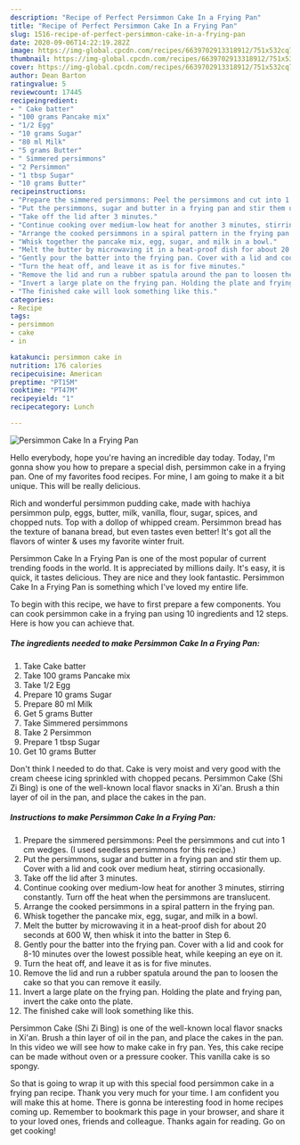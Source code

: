 ```yaml
---
description: "Recipe of Perfect Persimmon Cake In a Frying Pan"
title: "Recipe of Perfect Persimmon Cake In a Frying Pan"
slug: 1516-recipe-of-perfect-persimmon-cake-in-a-frying-pan
date: 2020-09-06T14:22:19.282Z
image: https://img-global.cpcdn.com/recipes/6639702913318912/751x532cq70/persimmon-cake-in-a-frying-pan-recipe-main-photo.jpg
thumbnail: https://img-global.cpcdn.com/recipes/6639702913318912/751x532cq70/persimmon-cake-in-a-frying-pan-recipe-main-photo.jpg
cover: https://img-global.cpcdn.com/recipes/6639702913318912/751x532cq70/persimmon-cake-in-a-frying-pan-recipe-main-photo.jpg
author: Dean Barton
ratingvalue: 5
reviewcount: 17445
recipeingredient:
- " Cake batter"
- "100 grams Pancake mix"
- "1/2 Egg"
- "10 grams Sugar"
- "80 ml Milk"
- "5 grams Butter"
- " Simmered persimmons"
- "2 Persimmon"
- "1 tbsp Sugar"
- "10 grams Butter"
recipeinstructions:
- "Prepare the simmered persimmons: Peel the persimmons and cut into 1 cm wedges. (I used seedless persimmons for this recipe.)"
- "Put the persimmons, sugar and butter in a frying pan and stir them up. Cover with a lid and cook over medium heat, stirring occasionally."
- "Take off the lid after 3 minutes."
- "Continue cooking over medium-low heat for another 3 minutes, stirring constantly. Turn off the heat when the persimmons are translucent."
- "Arrange the cooked persimmons in a spiral pattern in the frying pan."
- "Whisk together the pancake mix, egg, sugar, and milk in a bowl."
- "Melt the butter by microwaving it in a heat-proof dish for about 20 seconds at 600 W, then whisk it into the batter in Step 6."
- "Gently pour the batter into the frying pan. Cover with a lid and cook for 8-10 minutes over the lowest possible heat, while keeping an eye on it."
- "Turn the heat off, and leave it as is for five minutes."
- "Remove the lid and run a rubber spatula around the pan to loosen the cake so that you can remove it easily."
- "Invert a large plate on the frying pan. Holding the plate and frying pan, invert the cake onto the plate."
- "The finished cake will look something like this."
categories:
- Recipe
tags:
- persimmon
- cake
- in

katakunci: persimmon cake in 
nutrition: 176 calories
recipecuisine: American
preptime: "PT15M"
cooktime: "PT47M"
recipeyield: "1"
recipecategory: Lunch

---
```



![Persimmon Cake In a Frying Pan](https://img-global.cpcdn.com/recipes/6639702913318912/751x532cq70/persimmon-cake-in-a-frying-pan-recipe-main-photo.jpg)

Hello everybody, hope you're having an incredible day today. Today, I'm gonna show you how to prepare a special dish, persimmon cake in a frying pan. One of my favorites food recipes. For mine, I am going to make it a bit unique. This will be really delicious.

Rich and wonderful persimmon pudding cake, made with hachiya persimmon pulp, eggs, butter, milk, vanilla, flour, sugar, spices, and chopped nuts. Top with a dollop of whipped cream. Persimmon bread has the texture of banana bread, but even tastes even better! It&#39;s got all the flavors of winter &amp; uses my favorite winter fruit.

Persimmon Cake In a Frying Pan is one of the most popular of current trending foods in the world. It is appreciated by millions daily. It's easy, it is quick, it tastes delicious. They are nice and they look fantastic. Persimmon Cake In a Frying Pan is something which I've loved my entire life.


To begin with this recipe, we have to first prepare a few components. You can cook persimmon cake in a frying pan using 10 ingredients and 12 steps. Here is how you can achieve that.

<!--inarticleads1-->

##### The ingredients needed to make Persimmon Cake In a Frying Pan:

1. Take  Cake batter
1. Take 100 grams Pancake mix
1. Take 1/2 Egg
1. Prepare 10 grams Sugar
1. Prepare 80 ml Milk
1. Get 5 grams Butter
1. Take  Simmered persimmons
1. Take 2 Persimmon
1. Prepare 1 tbsp Sugar
1. Get 10 grams Butter


Don&#39;t think I needed to do that. Cake is very moist and very good with the cream cheese icing sprinkled with chopped pecans. Persimmon Cake (Shi Zi Bing) is one of the well-known local flavor snacks in Xi&#39;an. Brush a thin layer of oil in the pan, and place the cakes in the pan. 

<!--inarticleads2-->

##### Instructions to make Persimmon Cake In a Frying Pan:

1. Prepare the simmered persimmons: Peel the persimmons and cut into 1 cm wedges. (I used seedless persimmons for this recipe.)
1. Put the persimmons, sugar and butter in a frying pan and stir them up. Cover with a lid and cook over medium heat, stirring occasionally.
1. Take off the lid after 3 minutes.
1. Continue cooking over medium-low heat for another 3 minutes, stirring constantly. Turn off the heat when the persimmons are translucent.
1. Arrange the cooked persimmons in a spiral pattern in the frying pan.
1. Whisk together the pancake mix, egg, sugar, and milk in a bowl.
1. Melt the butter by microwaving it in a heat-proof dish for about 20 seconds at 600 W, then whisk it into the batter in Step 6.
1. Gently pour the batter into the frying pan. Cover with a lid and cook for 8-10 minutes over the lowest possible heat, while keeping an eye on it.
1. Turn the heat off, and leave it as is for five minutes.
1. Remove the lid and run a rubber spatula around the pan to loosen the cake so that you can remove it easily.
1. Invert a large plate on the frying pan. Holding the plate and frying pan, invert the cake onto the plate.
1. The finished cake will look something like this.


Persimmon Cake (Shi Zi Bing) is one of the well-known local flavor snacks in Xi&#39;an. Brush a thin layer of oil in the pan, and place the cakes in the pan. In this video we will see how to make cake in fry pan. Yes, this cake recipe can be made without oven or a pressure cooker. This vanilla cake is so spongy. 

So that is going to wrap it up with this special food persimmon cake in a frying pan recipe. Thank you very much for your time. I am confident you will make this at home. There is gonna be interesting food in home recipes coming up. Remember to bookmark this page in your browser, and share it to your loved ones, friends and colleague. Thanks again for reading. Go on get cooking!
